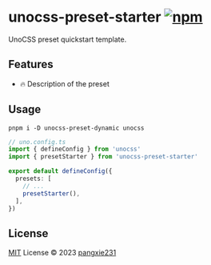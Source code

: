 # unocss-preset-starter [![npm](https://img.shields.io/npm/v/unocss-preset-starter)](https://npmjs.com/package/unocss-preset-starter)

UnoCSS preset quickstart template.

## Features
- 🔥 Description of the preset

## Usage
```shell
pnpm i -D unocss-preset-dynamic unocss
```

```ts
// uno.config.ts
import { defineConfig } from 'unocss'
import { presetStarter } from 'unocss-preset-starter'

export default defineConfig({
  presets: [
    // ...
    presetStarter(),
  ],
})
```

## License

[MIT](./LICENSE) License © 2023 [pangxie231](https://github.com/pangxie231)
